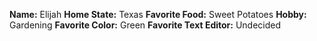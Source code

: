 **Name:** Elijah
**Home State:** Texas
**Favorite Food:** Sweet Potatoes
**Hobby:** Gardening
**Favorite Color:** Green
**Favorite Text Editor:** Undecided

